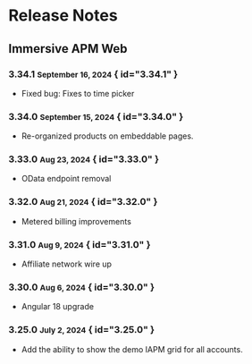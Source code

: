 # Release Notes

## Immersive APM Web

### 3.34.1 <small>September 16, 2024</small> { id="3.34.1" }

- Fixed bug: Fixes to time picker

### 3.34.0 <small>September 15, 2024</small> { id="3.34.0" }

- Re-organized products on embeddable pages.

### 3.33.0 <small>Aug 23, 2024</small> { id="3.33.0" }

- OData endpoint removal

### 3.32.0 <small>Aug 21, 2024</small> { id="3.32.0" }

- Metered billing improvements

### 3.31.0 <small>Aug 9, 2024</small> { id="3.31.0" }

- Affiliate network wire up

### 3.30.0 <small>Aug 6, 2024</small> { id="3.30.0" }

- Angular 18 upgrade

### 3.25.0 <small>July 2, 2024</small> { id="3.25.0" }

- Add the ability to show the demo IAPM grid for all accounts.

